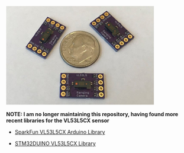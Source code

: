 <a href="https://www.tindie.com/products/onehorse/vl53l5cx-ranging-camera/">
<img src="media/vl53l5.jpg" width=400>
</a>

<b>NOTE: I am no longer maintaining this repository, having found more recent libraries for the VL53L5CX sensor</b>

* [SparkFun VL53L5CX Arduino Library](https://github.com/sparkfun/SparkFun_VL53L5CX_Arduino_Library)

* [STM32DUINO VL53L5CX Library](https://github.com/stm32duino/VL53L5CX)
